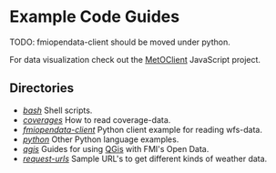 # Example Code Guides

TODO: fmiopendata-client should be moved under python.

For data visualization check out the
[MetOClient](https://github.com/fmidev/metoclient) JavaScript project.

## Directories

* *[bash](./bash)* Shell scripts.
* *[coverages](./coverages)* How to read coverage-data.
* *[fmiopendata-client](./fmiopendata-client)* Python client example for reading wfs-data.
* *[python](./python)* Other Python language examples.
* *[qgis](./qgis)* Guides for using [QGis](https://www.qgis.org) with FMI's Open Data.
* *[request-urls](./request-urls)* Sample URL's to get different kinds of weather data.
